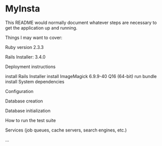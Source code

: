 # MyInsta
This README would normally document whatever steps are necessary to get the application up and running.

Things I may want to cover:

Ruby version 2.3.3

Rails Installer: 3.4.0

Deployment instructions

install Rails Installer
install ImageMagick 6.9.9-40 Q16 (64-bit)
run bundle install
System dependencies

Configuration

Database creation

Database initialization

How to run the test suite

Services (job queues, cache servers, search engines, etc.)

...
